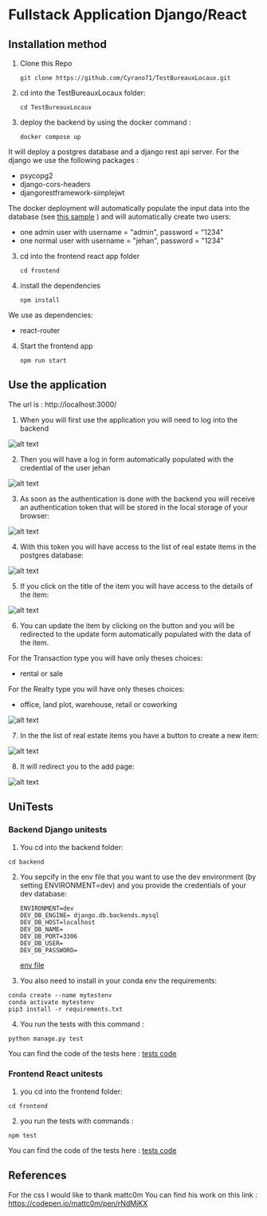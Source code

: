 # Fullstack Application Django/React

## Installation method

1. Clone this Repo

   `git clone https://github.com/Cyrano71/TestBureauxLocaux.git`

2. cd into the TestBureauxLocaux folder:

   `cd TestBureauxLocaux`
   
2. deploy the backend by using the docker command :

   `docker compose up`
   
It will deploy a postgres database and a django rest api server.
For the django we use the following packages :
- psycopg2
- django-cors-headers
- djangorestframework-simplejwt

The docker deployment will automatically populate the input data into the database (see [this sample](backend/api/fixtures/sample.json) )
and will automatically create two users:
- one admin user with username = "admin", password = "1234"
- one normal user with  username = "jehan", password = "1234"

3. cd into the frontend react app folder

   `cd frontend`

4. install the dependencies

   `npm install`
   
We use as dependencies:
- react-router

4. Start the frontend app

   `npm run start`

## Use the application

The url is : http://localhost:3000/

1. When you will first use the application you will need to log into the backend

![alt text](assets/homepage_login.PNG)

2. Then you will have a log in form automatically populated with the credential of the user jehan

![alt text](assets/loginform.PNG)

3. As soon as the authentication is done with the backend you will receive an authentication token
that will be stored in the local storage of your browser:

![alt text](assets/localstorage.PNG)

4. With this token you will have access to the list of real estate items in the postgres database:

![alt text](assets/realestate_page.PNG)

5. If you click on the title of the item you will have access to the details of the item:

![alt text](assets/realestatedetail_page.PNG)

6. You can update the item by clicking on the button and you will be redirected to the update form
automatically populated with the data of the item. 

For the Transaction type you will have only theses choices:
- rental or sale

For the Realty type  you will have only theses choices:
- office, land plot, warehouse, retail or coworking

![alt text](assets/updateform_page.PNG)

7. In the the list of real estate items you have a button to create a new item:

![alt text](assets/realestate_page.PNG)

8. It will redirect you to the add page:

![alt text](assets/createform_page.PNG)

## UniTests

### Backend Django unitests

1. You cd into the backend folder:

 `cd backend`

2. You sepcify in the env file that you want to use the dev environment (by setting ENVIRONMENT=dev)
and you provide the credentials of your dev database:

   ```
   ENVIRONMENT=dev
   DEV_DB_ENGINE= django.db.backends.mysql
   DEV_DB_HOST=localhost
   DEV_DB_NAME=
   DEV_DB_PORT=3306
   DEV_DB_USER=
   DEV_DB_PASSWORD=
   ```

   [env file](backend/backend/.env)

3. You also need to install in your conda env the requirements:

 ```
 conda create --name mytestenv
 conda activate mytestenv
 pip3 install -r requirements.txt
 ```

4. You run the tests with this command :

 `python manage.py test`

You can find the code of the tests here : [tests code](backend/api/tests.py)

### Frontend React unitests

1. you cd into the frontend folder:

 `cd frontend`

2. you run the tests with commands :

 `npm test`

You can find the code of the tests here : [tests code](frontend/src/pages/Products.test.js)

## References

For the css I would like to thank mattc0m
You can find his work on this link : https://codepen.io/mattc0m/pen/rNdMjKX